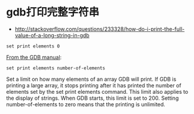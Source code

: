 # gdb打印完整字符串

* http://stackoverflow.com/questions/233328/how-do-i-print-the-full-value-of-a-long-string-in-gdb

```
set print elements 0
```

[From the GDB manual](http://ftp.gnu.org/old-gnu/Manuals/gdb-5.1.1/html_node/gdb_57.html#IDX353):
```
set print elements number-of-elements
```
Set a limit on how many elements of an array GDB will print. If GDB is printing a large array, it stops printing after it has printed the number of elements set by the set print elements command. This limit also applies to the display of strings. When GDB starts, this limit is set to 200. Setting number-of-elements to zero means that the printing is unlimited.
